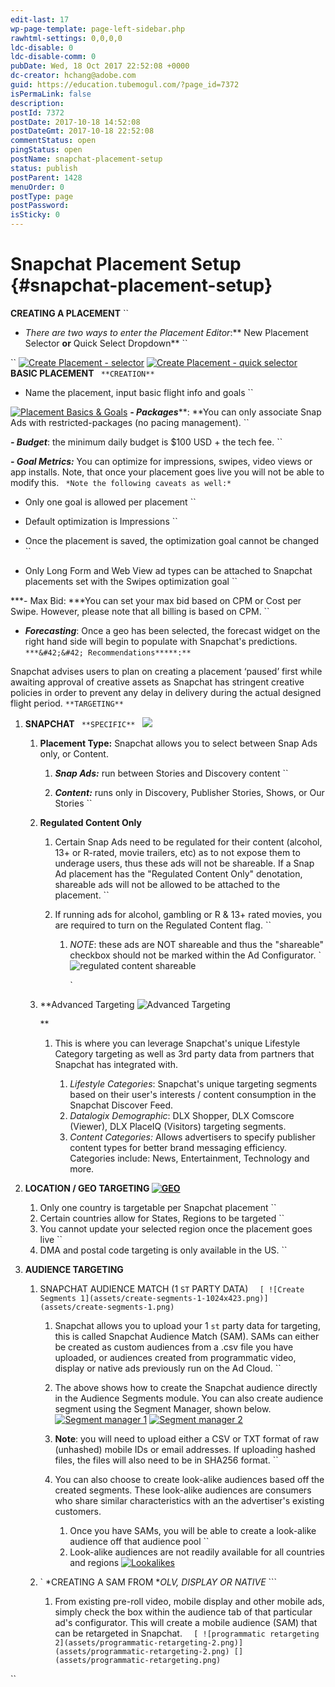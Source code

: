 ```yaml
---
edit-last: 17
wp-page-template: page-left-sidebar.php
rawhtml-settings: 0,0,0,0
ldc-disable: 0
ldc-disable-comm: 0
pubDate: Wed, 18 Oct 2017 22:52:08 +0000
dc-creator: hchang@adobe.com
guid: https://education.tubemogul.com/?page_id=7372
isPermaLink: false
description: 
postId: 7372
postDate: 2017-10-18 14:52:08
postDateGmt: 2017-10-18 22:52:08
commentStatus: open
pingStatus: open
postName: snapchat-placement-setup
status: publish
postParent: 1428
menuOrder: 0
postType: page
postPassword: 
isSticky: 0
---
```


# Snapchat Placement Setup {#snapchat-placement-setup}

**CREATING A PLACEMENT** ``

* *There are two ways to enter the Placement Editor*:** New Placement Selector **or** Quick Select Dropdown** ``

`` [ ![Create Placement - selector](assets/create-placement-selector-1024x474.png)](assets/create-placement-selector.png)   [ ![Create Placement - quick selector](assets/create-placement-quick-selector-1024x444.png)](assets/create-placement-quick-selector.png)   **BASIC PLACEMENT** ` **CREATION**` &nbsp; &nbsp;

* Name the placement, input basic flight info and goals ``

[ ![Placement Basics & Goals](assets/placement-basics-goals-1024x693.png)](assets/placement-basics-goals.png) ***- Packages*****: **You can only associate Snap Ads with restricted-packages (no pacing management). ``

***- Budget***: the minimum daily budget is $100 USD + the tech fee. ``

***- Goal Metrics:*** You can optimize for impressions, swipes, video views or app installs. Note, that once your placement goes live you will not be able to modify this. ` *Note the following caveats as well:*`

- Only one goal is allowed per placement ``

- Default optimization is Impressions ``

- Once the placement is saved, the optimization goal cannot be changed ``

- Only Long Form and Web View ad types can be attached to Snapchat placements set with the Swipes optimization goal ``

***- Max Bid: ***You can set your max bid based on CPM or Cost per Swipe. However, please note that all billing is based on CPM. ``

- ***Forecasting***: Once a geo has been selected, the forecast widget on the right hand side will begin to populate with Snapchat's predictions.
`` ***&#42;&#42; Recommendations*****:** ``

Snapchat&nbsp;advises users to&nbsp;plan on creating a placement&nbsp;‘paused’ first while awaiting approval of creative assets&nbsp;as Snapchat has stringent creative policies in order to prevent any delay in delivery during the actual designed flight period.
`` **TARGETING** `` &nbsp;

1. **SNAPCHAT** ` **SPECIFIC**`&nbsp;&nbsp; ![](assets/targeting-snap2.png)

    1. **Placement Type:** Snapchat allows you to select between Snap Ads only, or Content.

        1. ***Snap Ads:*** run between Stories and Discovery content ``
        
        1. ***Content:*** runs only in Discovery, Publisher Stories, Shows, or Our Stories ``

    1. **Regulated Content Only**

        1. Certain Snap Ads need to be regulated for their content (alcohol, 13+ or R-rated, movie trailers, etc) as to not expose them to underage users, thus these ads will not be shareable.  If a Snap Ad placement has the "Regulated Content Only" denotation, shareable ads will not be allowed to be attached to the placement. ``
        1. If running ads for alcohol, gambling or R & 13+ rated movies, you are required to turn on the Regulated Content flag. ``

            1. *NOTE*: these ads are NOT shareable and thus the "shareable" checkbox should not be marked within the Ad Configurator. `&nbsp; ![regulated content shareable](assets/regulated-content-shareable-300x105.png)            
            
               `

    1. **Advanced Targeting ![Advanced Targeting](assets/advanced-targeting-1024x349.png)    
    
       **

        1. This is where you can leverage Snapchat's unique Lifestyle Category targeting as well as 3rd party data from partners that Snapchat has integrated with.

            1. *Lifestyle Categories*: Snapchat's unique targeting segments based on their user's interests / content consumption in the Snapchat Discover Feed.
            1. *Datalogix Demographic*:&nbsp;DLX Shopper, DLX Comscore (Viewer), DLX PlaceIQ (Visitors) targeting segments.
            1. *Content Categories:* Allows advertisers to specify publisher content types for better brand messaging efficiency. Categories include: News, Entertainment, Technology and more.

1. **LOCATION / GEO TARGETING [ ![GEO](assets/geo-1024x590.png)](assets/geo.png)**

    1. Only one country is targetable per Snapchat placement ``
    1. Certain countries allow for States, Regions to be targeted ``
    1. You cannot update your selected region once the placement goes live ``
    1. DMA and postal code targeting is only available in the US. ``

1. **AUDIENCE TARGETING**

    1. SNAPCHAT AUDIENCE MATCH (1 `ST` PARTY DATA) `  [ ![Create Segments 1](assets/create-segments-1-1024x423.png)](assets/create-segments-1.png)`

        1. Snapchat allows you to upload your 1 `st` party data for targeting, this is called Snapchat Audience Match (SAM). SAMs can either be created as custom audiences from a .csv file you have uploaded, or audiences created from programmatic video, display or native ads previously run on the Ad Cloud.  ``
        
        1. The above shows how to create the Snapchat audience directly in the Audience Segments module. You can also create audience segment using the Segment Manager, shown below. [ ![Segment manager 1](assets/segment-manager-1-1024x365.png)](assets/segment-manager-1.png) [ ![Segment manager 2](assets/segment-manager-2.png)](assets/segment-manager-2.png)
        
        1. **Note**: you will need to upload either a CSV or TXT format of raw (unhashed) mobile IDs or email addresses. If uploading hashed files, the files will also need to be in SHA256 format. ``
        
        1. You can also choose to create look-alike audiences based off the created segments. These look-alike audiences are consumers who share similar characteristics with&nbsp;an the&nbsp;advertiser's existing customers.

            1. Once you have SAMs, you will be able to create a look-alike audience off that audience pool ``
            1. Look-alike audiences are not readily available for all countries and regions [ ![Lookalikes](assets/lookalikes-300x169.png)](assets/lookalikes.png)

    1. ` *CREATING A SAM FROM **OLV, DISPLAY OR NATIVE* ```

        1. From existing pre-roll video, mobile display and other mobile ads, simply check the box within the audience tab of that particular ad's configurator. This will create a mobile audience (SAM) that can be retargeted in Snapchat. `  [ ![programmatic retargeting 2](assets/programmatic-retargeting-2.png)](assets/programmatic-retargeting-2.png) [](assets/programmatic-retargeting.png)`

`` 